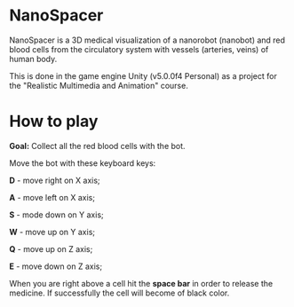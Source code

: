 # NanoSpacer
NanoSpacer is a 3D medical visualization of a nanorobot (nanobot) and red blood cells from the circulatory system with vessels (arteries, veins) of human body.

This is done in the game engine Unity (v5.0.0f4 Personal) as a project for the "Realistic Multimedia and Animation" course.

# How to play
<strong>Goal:</strong> Collect all the red blood cells with the bot.

Move the bot with these keyboard keys:

<strong>D</strong> - move right on X axis;

<strong>A</strong>  - move left on X axis;

<strong>S</strong>  - mode down on Y axis;

<strong>W</strong>  - move up on Y axis;

<strong>Q</strong>  - move up on Z axis;

<strong>E</strong>  - move down on Z axis;

When you are right above a cell hit the <strong>space bar</strong> in order to release the medicine. If successfully the cell will become of black color.
